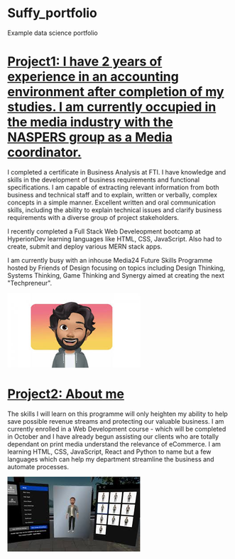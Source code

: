 # Suffy_portfolio
Example data science portfolio

# [Project1: I have 2 years of experience in an accounting environment after completion of my studies. I am currently occupied in the media industry with the NASPERS group as a Media coordinator.](https://www.linkedin.com/in/safwaan-abrams-a5407a166/)

I completed a certificate in Business Analysis at FTI. I have knowledge and skills in the development of business requirements and functional specifications.
I am capable of extracting relevant information from both business and technical staff and to explain, written or verbally, complex concepts in a simple manner.
Excellent written and oral communication skills, including the ability to explain technical issues and clarify business requirements with a diverse group of project stakeholders.

I recently completed a Full Stack Web Develeopment bootcamp at HyperionDev learning languages like HTML, CSS, JavaScript. Also had to create, submit and deploy various MERN stack apps.

I am currently busy with an inhouse Media24 Future Skills Programme hosted by Friends of Design focusing on topics including Design Thinking, Systems Thinking, Game Thinking and Synergy aimed at creating the next "Techpreneur".

![](/images/images.jpg)


# [Project2: About me](https://safwaanapp.herokuapp.com/)

The skills I will learn on this programme will only heighten my ability to help save possible revenue streams and protecting our valuable business. I am currently enrolled in a Web Development course - which will be completed in October and I have already begun assisting our clients who are totally dependant on print media understand the relevance of eCommerce. I am learning HTML, CSS, JavaScript, React and Python to name but a few languages which can help my department streamline the business and automate processes.


![](/images/images%20(1).jpg)

